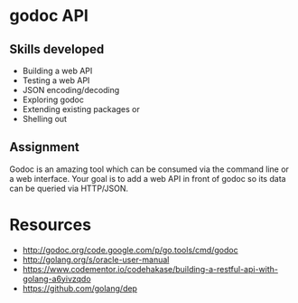 # godoc API

## Skills developed

* Building a web API
* Testing a web API
* JSON encoding/decoding
* Exploring godoc
* Extending existing packages or
* Shelling out

## Assignment

Godoc is an amazing tool which can be consumed via the command line or
a web interface. Your goal is to add a web API in front of godoc so its data can be
queried via HTTP/JSON.


# Resources

* http://godoc.org/code.google.com/p/go.tools/cmd/godoc
* http://golang.org/s/oracle-user-manual
* https://www.codementor.io/codehakase/building-a-restful-api-with-golang-a6yivzqdo
* https://github.com/golang/dep
